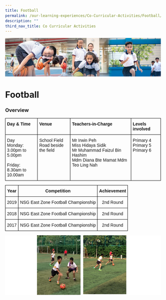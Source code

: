 ```yaml
---
title: Football
permalink: /our-learning-experiences/Co-Curricular-Activities/Football/
description: ""
third_nav_title: Co Curricular Activities
---
```

![](/images/Our%20Learning%20Experiences.jpg)

Football
========

### **Overview**

<style type="text/css">
.tg  {border-collapse:collapse;border-spacing:0;}
.tg td{border-color:black;border-style:solid;border-width:1px;font-family:Arial, sans-serif;font-size:14px;
  overflow:hidden;padding:10px 5px;word-break:normal;}
.tg th{border-color:black;border-style:solid;border-width:1px;font-family:Arial, sans-serif;font-size:14px;
  font-weight:normal;overflow:hidden;padding:10px 5px;word-break:normal;}
.tg .tg-clkh{color:#121212;font-weight:bold;text-align:left;vertical-align:top}
.tg .tg-kk00{color:#121212;text-align:left;vertical-align:top}
</style>
<table class="tg">
<thead>
  <tr>
    <th class="tg-clkh">Day &amp; Time</th>
    <th class="tg-clkh">Venue</th>
    <th class="tg-clkh">Teachers-in-Charge</th>
    <th class="tg-clkh">Levels involved</th>
  </tr>
</thead>
<tbody>
  <tr>
    <td class="tg-kk00">Day<br>Monday: <br>3.00pm to 5.00pm<br><br>Friday:<br>8.30am to 10.00am</td>
    <td class="tg-kk00">School Field <br>Road beside the field<br></td>
    <td class="tg-kk00">Mr Irwin Peh <br>Miss Hidaya Sidik <br>Mr Muhammad Faizul Bin Hashim<br>Mdm Diana Bte Mamat Mdm Teo Ling Nah </td>
    <td class="tg-kk00">Primary 4<br>Primary 5<br>Primary 6</td>
  </tr>
</tbody>
</table>

<style type="text/css">
.tg  {border-collapse:collapse;border-spacing:0;}
.tg td{border-color:black;border-style:solid;border-width:1px;font-family:Arial, sans-serif;font-size:14px;
  overflow:hidden;padding:10px 5px;word-break:normal;}
.tg th{border-color:black;border-style:solid;border-width:1px;font-family:Arial, sans-serif;font-size:14px;
  font-weight:normal;overflow:hidden;padding:10px 5px;word-break:normal;}
.tg .tg-kf4z{color:#121212;font-weight:bold;text-align:center;vertical-align:top}
.tg .tg-21zi{color:#121212;text-align:center;vertical-align:top}
</style>
<table class="tg">
<thead>
  <tr>
    <th class="tg-kf4z">Year</th>
    <th class="tg-kf4z">Competition</th>
    <th class="tg-kf4z">Achievement</th>
  </tr>
</thead>
<tbody>
  <tr>
    <td class="tg-21zi">2019</td>
    <td class="tg-21zi">NSG East Zone Football Championship</td>
    <td class="tg-21zi">2nd Round</td>
  </tr>
  <tr>
    <td class="tg-21zi">2018</td>
    <td class="tg-21zi">NSG East Zone Football Championship</td>
    <td class="tg-21zi">2nd Round</td>
  </tr>
  <tr>
    <td class="tg-21zi">2017</td>
    <td class="tg-21zi">NSG East Zone Football Championship</td>
    <td class="tg-21zi">2nd Round</td>
  </tr>
</tbody>
</table>


![](/images/Football.png)